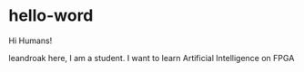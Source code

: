 # hello-word

Hi Humans!

leandroak here, I am a student. I want to learn Artificial Intelligence on FPGA
